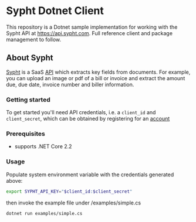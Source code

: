 # Sypht Dotnet Client
This repository is a Dotnet sample implementation for working with the Sypht API at https://api.sypht.com.
Full reference client and package management to follow.

## About Sypht
[Sypht](https://sypht.com) is a SaaS [API]((https://docs.sypht.com/)) which extracts key fields from documents. For 
example, you can upload an image or pdf of a bill or invoice and extract the amount due, due date, invoice number 
and biller information. 

### Getting started
To get started you'll need API credentials, i.e. a `client_id` and `client_secret`, which can be obtained by registering
for an [account](https://www.sypht.com/signup/developer)

### Prerequisites
* supports .NET Core 2.2

### Usage
Populate system environment variable with the credentials generated above:

```Bash
export SYPHT_API_KEY="$client_id:$client_secret"
```

then invoke the example file under /examples/simple.cs

```Bash
dotnet run examples/simple.cs
```

